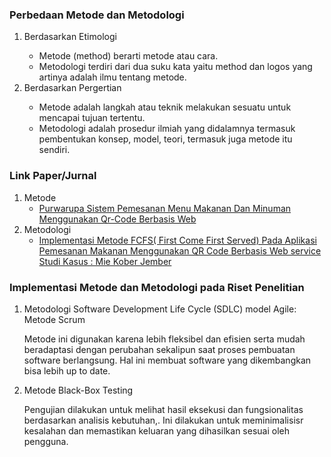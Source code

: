 <h3>Perbedaan Metode dan Metodologi</h3>
<ol>
  <li>Berdasarkan Etimologi</li>
  <ul>
    <li>Metode (method) berarti metode atau cara.</li>
    <li>Metodologi terdiri dari dua suku kata yaitu method dan logos yang artinya adalah ilmu tentang metode.</li>
  </ul>
  <li>Berdasarkan Pergertian</li>
  <ul>
    <li>Metode adalah langkah atau teknik melakukan sesuatu untuk mencapai tujuan tertentu.</li>
    <li>Metodologi adalah prosedur ilmiah yang didalamnya termasuk pembentukan konsep, model, teori, termasuk juga metode itu sendiri.</li>
  </ul>
</ol>

### Link Paper/Jurnal
1. Metode
   - [Purwarupa Sistem Pemesanan Menu Makanan Dan Minuman Menggunakan Qr-Code Berbasis Web](https://journal.literasisains.id/index.php/jumintal/article/download/321/172)
2. Metodologi
   - [Implementasi Metode FCFS( First Come First Served) Pada Aplikasi Pemesanan Makanan Menggunakan QR Code Berbasis Web service Studi Kasus : Mie Kober Jember](http://repository.unmuhjember.ac.id/2694/9/ARTIKEL%20JURNAL.pdf)


<h3>Implementasi Metode dan Metodologi pada Riset Penelitian</h3>
<ol>
  <li>Metodologi Software Development Life Cycle (SDLC) model Agile: Metode Scrum</li>
  <p>Metode ini digunakan karena lebih fleksibel dan efisien serta mudah beradaptasi dengan perubahan sekalipun saat proses pembuatan software berlangsung. Hal ini membuat software yang dikembangkan bisa lebih up to date.</p>
  <li>Metode Black-Box Testing</li>
  <p>Pengujian dilakukan untuk melihat hasil eksekusi dan fungsionalitas berdasarkan analisis kebutuhan,. Ini dilakukan untuk meminimalisisr kesalahan dan memastikan keluaran yang dihasilkan sesuai oleh pengguna.</p>
</ol>

